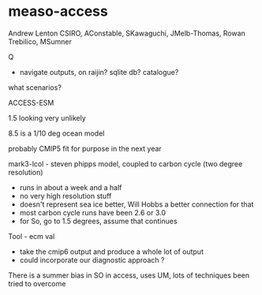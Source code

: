 # measo-access

Andrew Lenton CSIRO, AConstable, SKawaguchi, JMelb-Thomas, Rowan Trebilico, MSumner

Q

- navigate outputs, on raijin? sqlite db?  catalogue?


what scenarios? 

ACCESS-ESM

1.5 looking very unlikely

8.5 is a 1/10 deg ocean model

probably CMIP5 fit for purpose in the next year

mark3-lcol - steven phipps model, coupled to carbon cycle (two degree resolution)
- runs in about a week and a half
- no very high resolution stuff 
- doesn't represent sea ice better, Will Hobbs a better connection for that
- most carbon cycle runs have been 2.6 or 3.0 
- for So, go to 1.5 degrees, assume that continues

Tool - ecm val
- take the cmip6 output and produce a whole lot of output
- could incorporate our diagnostic approach ?



There is a summer bias in SO in access, uses UM, lots of techniques been tried to overcome
